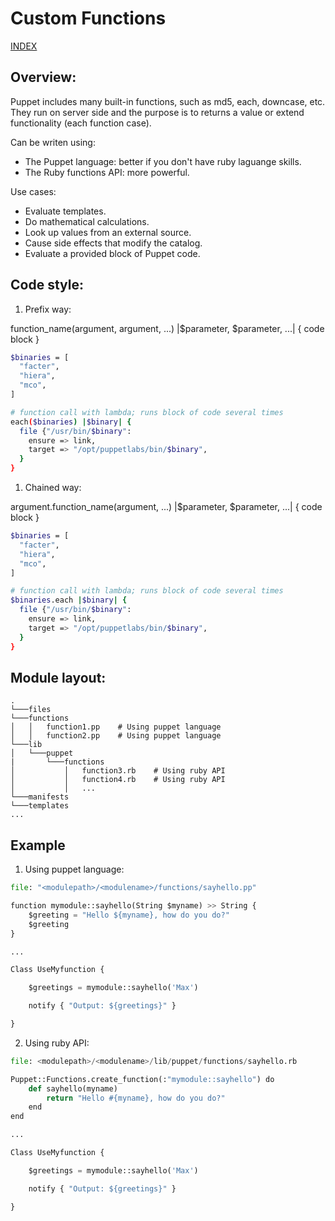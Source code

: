 # Custom Functions

[INDEX](../../README.md)

## Overview:
Puppet includes many built-in functions, such as md5, each, downcase, etc. They run on server side and the purpose is to returns a value or extend functionality (each function case). 

Can be writen using:
- The Puppet language: better if you don't have ruby laguange skills.
- The Ruby functions API: more powerful.

Use cases:
- Evaluate templates.
- Do mathematical calculations.
- Look up values from an external source.
- Cause side effects that modify the catalog.
- Evaluate a provided block of Puppet code.

## Code style:

1. Prefix way:

function_name(argument, argument, ...) |$parameter, $parameter, ...| { code block }

```bash
$binaries = [
  "facter",
  "hiera",
  "mco",
]

# function call with lambda; runs block of code several times
each($binaries) |$binary| {
  file {"/usr/bin/$binary":
    ensure => link,
    target => "/opt/puppetlabs/bin/$binary",
  }
}
```

1. Chained way:

argument.function_name(argument, ...) |$parameter, $parameter, ...| { code block }

```bash
$binaries = [
  "facter",
  "hiera",
  "mco",
]

# function call with lambda; runs block of code several times
$binaries.each |$binary| {
  file {"/usr/bin/$binary":
    ensure => link,
    target => "/opt/puppetlabs/bin/$binary",
  }
}
```

## Module layout:

```
.
└───files
└───functions
│   │   function1.pp    # Using puppet language
│   │   function2.pp    # Using puppet language
└───lib
│   └───puppet
|       └───functions
│           │   function3.rb    # Using ruby API
│           │   function4.rb    # Using ruby API
│           │   ...
└───manifests
└───templates
...
```

## Example

1. Using puppet language:

```python
file: "<modulepath>/<modulename>/functions/sayhello.pp"

function mymodule::sayhello(String $myname) >> String {
    $greeting = "Hello ${myname}, how do you do?"
    $greeting
}

...

Class UseMyfunction {

    $greetings = mymodule::sayhello('Max')

    notify { "Output: ${greetings}" }

}
```

2. Using ruby API:
   
```python
file: <modulepath>/<modulename>/lib/puppet/functions/sayhello.rb

Puppet::Functions.create_function(:"mymodule::sayhello") do
    def sayhello(myname)
        return "Hello #{myname}, how do you do?"
    end
end

...

Class UseMyfunction {

    $greetings = mymodule::sayhello('Max')

    notify { "Output: ${greetings}" }

}
```
